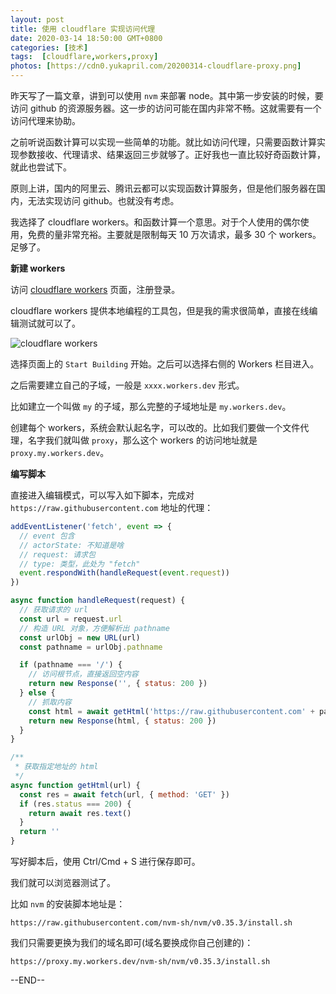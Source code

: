 ```yaml
---
layout: post
title: 使用 cloudflare 实现访问代理
date: 2020-03-14 18:50:00 GMT+0800
categories: [技术]
tags:  [cloudflare,workers,proxy]
photos: [https://cdn0.yukapril.com/20200314-cloudflare-proxy.png]
---
```


昨天写了一篇文章，讲到可以使用 `nvm` 来部署 node。其中第一步安装的时候，要访问 github 的资源服务器。这一步的访问可能在国内非常不畅。这就需要有一个访问代理来协助。

<!-- more -->

之前听说函数计算可以实现一些简单的功能。就比如访问代理，只需要函数计算实现参数接收、代理请求、结果返回三步就够了。正好我也一直比较好奇函数计算，就此也尝试下。

原则上讲，国内的阿里云、腾讯云都可以实现函数计算服务，但是他们服务器在国内，无法实现访问 github。也就没有考虑。

我选择了 cloudflare workers。和函数计算一个意思。对于个人使用的偶尔使用，免费的量非常充裕。主要就是限制每天 10 万次请求，最多 30 个 workers。足够了。

**新建 workers**

访问 [cloudflare workers](https://workers.cloudflare.com/) 页面，注册登录。

cloudflare workers 提供本地编程的工具包，但是我的需求很简单，直接在线编辑测试就可以了。

![cloudflare workers](https://cdn0.yukapril.com/20200314-cloudflare-proxy.png)

选择页面上的 `Start Building` 开始。之后可以选择右侧的 Workers 栏目进入。

之后需要建立自己的子域，一般是 `xxxx.workers.dev` 形式。

比如建立一个叫做 `my` 的子域，那么完整的子域地址是 `my.workers.dev`。

创建每个 workers，系统会默认起名字，可以改的。比如我们要做一个文件代理，名字我们就叫做 `proxy`，那么这个 workers 的访问地址就是 `proxy.my.workers.dev`。

**编写脚本**

直接进入编辑模式，可以写入如下脚本，完成对 `https://raw.githubusercontent.com` 地址的代理：

```js
addEventListener('fetch', event => {
  // event 包含
  // actorState: 不知道是啥
  // request: 请求包
  // type: 类型，此处为 "fetch"
  event.respondWith(handleRequest(event.request))
})

async function handleRequest(request) {
  // 获取请求的 url
  const url = request.url
  // 构造 URL 对象，方便解析出 pathname
  const urlObj = new URL(url)
  const pathname = urlObj.pathname

  if (pathname === '/') {
    // 访问根节点，直接返回空内容
    return new Response('', { status: 200 })
  } else {
    // 抓取内容
    const html = await getHtml('https://raw.githubusercontent.com' + pathname)
    return new Response(html, { status: 200 })
  }
}

/**
 * 获取指定地址的 html
 */
async function getHtml(url) {
  const res = await fetch(url, { method: 'GET' })
  if (res.status === 200) {
    return await res.text()
  }
  return ''
}
```

写好脚本后，使用 <key>Ctrl</key>/<key>Cmd</key> + <key>S</key> 进行保存即可。

我们就可以浏览器测试了。

比如 `nvm` 的安装脚本地址是：

```
https://raw.githubusercontent.com/nvm-sh/nvm/v0.35.3/install.sh
```

我们只需要更换为我们的域名即可(域名要换成你自己创建的)：
```
https://proxy.my.workers.dev/nvm-sh/nvm/v0.35.3/install.sh
``` 

--END--